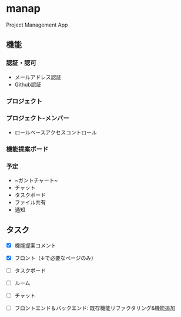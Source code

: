 # manap

Project Management App

## 機能

### 認証・認可
  - メールアドレス認証
  - Github認証

### プロジェクト

### プロジェクト-メンバー
  - ロールベースアクセスコントロール

### 機能提案ボード

### 予定

- ~ガントチャート~
- チャット
- タスクボード
- ファイル共有
- 通知

## タスク

- [x] 機能提案コメント
- [x] フロント（↓で必要なページのみ）
- [ ] タスクボード 
- [ ] ルーム
- [ ] チャット
- [ ] フロントエンド＆バックエンド: 既存機能リファクタリング&機能追加

